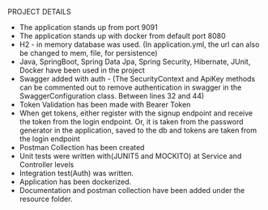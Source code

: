 PROJECT DETAILS

- The application stands up from port 9091
- The application stands up with docker from default port 8080
- H2 - in memory database was used. (In application.yml, the url can also be changed to mem, file, for persistence)
- Java, SpringBoot, Spring Data Jpa, Spring Security, Hibernate, JUnit, Docker have been used in the project
- Swagger added with auth - (The SecurityContext and ApiKey methods can be commented out to remove authentication in swagger in the SwaggerConfiguration class. Between lines 32 and 44)
- Token Validation has been made with Bearer Token
- When get tokens, either register with the signup endpoint and receive the token from the login endpoint. Or, it is taken from the password generator in the application, saved to the db and tokens are taken from the login endpoint
- Postman Collection has been created
- Unit tests were written with(JUNIT5 and MOCKITO) at Service and Controller levels
- Integration test(Auth) was written.
- Application has been dockerized.
- Documentation and postman collection have been added under the resource folder.
